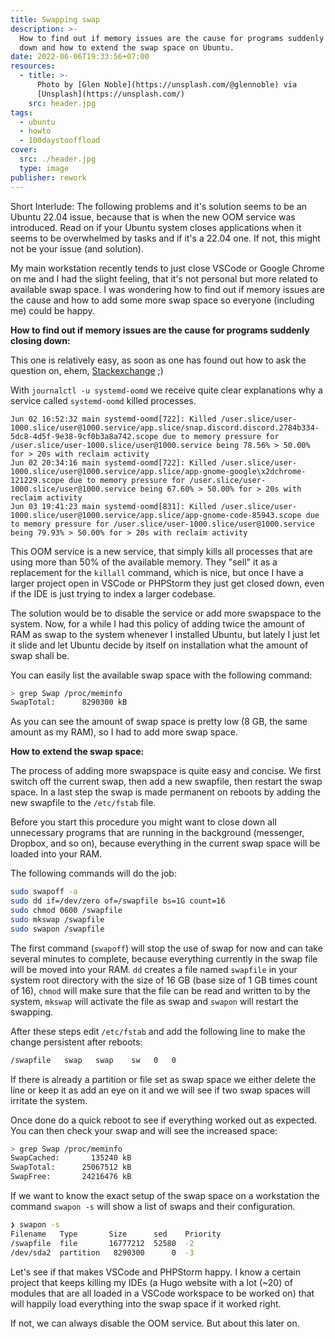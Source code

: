 ```yaml
---
title: Swapping swap
description: >-
  How to find out if memory issues are the cause for programs suddenly closing
  down and how to extend the swap space on Ubuntu.
date: 2022-06-06T19:33:56+07:00
resources:
  - title: >-
      Photo by [Glen Noble](https://unsplash.com/@glennoble) via
      [Unsplash](https://unsplash.com/)
    src: header.jpg
tags:
  - ubuntu
  - howto
  - 100daystooffload
cover:
  src: ./header.jpg
  type: image
publisher: rework
---
```


Short Interlude: The following problems and it's solution seems to be an Ubuntu 22.04 issue, because that is when the new OOM service was introduced. Read on if your Ubuntu system closes applications when it seems to be overwhelmed by tasks and if it's a 22.04 one. If not, this might not be your issue (and solution).

My main workstation recently tends to just close VSCode or Google Chrome on me and I had the slight feeling, that it's not personal but more related to available swap space. I was wondering how to find out if memory issues are the cause and how to add some more swap space so everyone (including me) could be happy.

**How to find out if memory issues are the cause for programs suddenly closing down:**

This one is relatively easy, as soon as one has found out how to ask the question on, ehem, [Stackexchange](https://askubuntu.com/questions/1408784/apps-crash-randomly-on-newly-installed-ubuntu-22-04) ;)

With `journalctl -u systemd-oomd` we receive quite clear explanations why a service called `systemd-oomd` killed processes.

```log
Jun 02 16:52:32 main systemd-oomd[722]: Killed /user.slice/user-1000.slice/user@1000.service/app.slice/snap.discord.discord.2784b334-5dc8-4d5f-9e38-9cf0b3a8a742.scope due to memory pressure for /user.slice/user-1000.slice/user@1000.service being 78.56% > 50.00% for > 20s with reclaim activity
Jun 02 20:34:16 main systemd-oomd[722]: Killed /user.slice/user-1000.slice/user@1000.service/app.slice/app-gnome-google\x2dchrome-121229.scope due to memory pressure for /user.slice/user-1000.slice/user@1000.service being 67.60% > 50.00% for > 20s with reclaim activity
Jun 03 19:41:23 main systemd-oomd[831]: Killed /user.slice/user-1000.slice/user@1000.service/app.slice/app-gnome-code-85943.scope due to memory pressure for /user.slice/user-1000.slice/user@1000.service being 79.93% > 50.00% for > 20s with reclaim activity
```

This OOM service is a new service, that simply kills all processes that are using more than 50% of the available memory. They "sell" it as a replacement for the `killall` command, which is nice, but once I have a larger project open in VSCode or PHPStorm they just get closed down, even if the IDE is just trying to index a larger codebase.

The solution would be to disable the service or add more swapspace to the system. Now, for a while I had this policy of adding twice the amount of RAM as swap to the system whenever I installed Ubuntu, but lately I just let it slide and let Ubuntu decide by itself on installation what the amount of swap shall be.

You can easily list the available swap space with the following command:

```bash
> grep Swap /proc/meminfo
SwapTotal:      8290300 kB
```

As you can see the amount of swap space is pretty low (8 GB, the same amount as my RAM), so I had to add more swap space.

**How to extend the swap space:**

The process of adding more swapspace is quite easy and concise. We first switch off the current swap, then add a new swapfile, then restart the swap space. In a last step the swap is made permanent on reboots by adding the new swapfile to the `/etc/fstab` file.

Before you start this procedure you might want to close down all unnecessary programs that are running in the background (messenger, Dropbox, and so on), because everything in the current swap space will be loaded into your RAM.

The following commands will do the job:

```bash
sudo swapoff -a
sudo dd if=/dev/zero of=/swapfile bs=1G count=16
sudo chmod 0600 /swapfile
sudo mkswap /swapfile
sudo swapon /swapfile
```

The first command (`swapoff`) will stop the use of swap for now and can take several minutes to complete, because everything currently in the swap file will be moved into your RAM. `dd` creates a file named `swapfile` in your system root directory with the size of 16 GB (base size of 1 GB times count of 16), `chmod` will make sure that the file can be read and written to by the system, `mkswap` will activate the file as swap and `swapon` will restart the swapping.

After these steps edit `/etc/fstab` and add the following line to make the change persistent after reboots:

```bash
/swapfile   swap   swap    sw   0   0
```

If there is already a partition or file set as swap space we either delete the line or keep it as add an eye on it and we will see if two swap spaces will irritate the system.

Once done do a quick reboot to see if everything worked out as expected. You can then check your swap and will see the increased space:

```bash
> grep Swap /proc/meminfo
SwapCached:       135240 kB
SwapTotal:      25067512 kB
SwapFree:       24216476 kB
```

If we want to know the exact setup of the swap space on a workstation the command `swapon -s` will show a list of swaps and their configuration.

```bash
❯ swapon -s
Filename   Type       Size      sed    Priority
/swapfile  file       16777212  52580  -2
/dev/sda2  partition   8290300      0  -3
```

Let's see if that makes VSCode and PHPStorm happy. I know a certain project that keeps killing my IDEs (a Hugo website with a lot (~20) of modules that are all loaded in a VSCode workspace to be worked on) that will happily load everything into the swap space if it worked right.

If not, we can always disable the OOM service. But about this later on.

